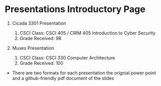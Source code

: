 # Presentations Introductory Page
  1. Cicada 3301 Presentation
      1. CSCI Class: CSCI 405 / CRIM 405 Introduction to Cyber Security
      2. Grade Received: 98
      
  2. Muxes Presentation
      1. CSCI Class: CSCI 330 Computer Architecture
      2. Grade Received: 100
      
- There are two formats for each presentation the orignial power point and a github-friendly pdf document of the slides
